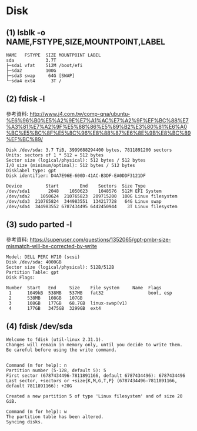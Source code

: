 # Disk
## (1) lsblk -o NAME,FSTYPE,SIZE,MOUNTPOINT,LABEL

```shell
NAME   FSTYPE  SIZE MOUNTPOINT LABEL
sda            3.7T
├─sda1 vfat    512M /boot/efi
├─sda2         100G
├─sda3 swap     64G [SWAP]
└─sda4 ext4      3T /
```

## (2) fdisk -l
參考資料: http://www.j4.com.tw/comp-qna/ubuntu-%E6%96%B0%E5%A2%9E%E7%A1%AC%E7%A2%9F%EF%BC%88%E7%A3%81%E7%A2%9F%E5%88%86%E5%89%B2%E3%80%81%E6%A0%BC%E5%BC%8F%E5%8C%96%E8%88%87%E6%8E%9B%E8%BC%89%EF%BC%89/

```shell
Disk /dev/sda: 3.7 TiB, 3999688294400 bytes, 7811891200 sectors
Units: sectors of 1 * 512 = 512 bytes
Sector size (logical/physical): 512 bytes / 512 bytes
I/O size (minimum/optimal): 512 bytes / 512 bytes
Disklabel type: gpt
Disk identifier: D4A7E96E-600D-41AC-B3DF-EA0DDF3121DF

Device         Start        End    Sectors  Size Type
/dev/sda1       2048    1050623    1048576  512M EFI System
/dev/sda2    1050624  210765823  209715200  100G Linux filesystem
/dev/sda3  210765824  344983551  134217728   64G Linux swap
/dev/sda4  344983552 6787434495 6442450944    3T Linux filesystem
```

## (3)	sudo parted -l
參考資料: https://superuser.com/questions/1352065/gpt-pmbr-size-mismatch-will-be-corrected-by-write

```shell
Model: DELL PERC H710 (scsi)
Disk /dev/sda: 4000GB
Sector size (logical/physical): 512B/512B
Partition Table: gpt
Disk Flags:

Number  Start   End     Size    File system     Name  Flags
 1      1049kB  538MB   537MB   fat32                 boot, esp
 2      538MB   108GB   107GB
 3      108GB   177GB   68.7GB  linux-swap(v1)
 4      177GB   3475GB  3299GB  ext4
```

## (4) fdisk /dev/sda
```shell
Welcome to fdisk (util-linux 2.31.1).
Changes will remain in memory only, until you decide to write them.
Be careful before using the write command.


Command (m for help): n
Partition number (5-128, default 5): 5
First sector (6787434496-7811891166, default 6787434496): 6787434496
Last sector, +sectors or +size{K,M,G,T,P} (6787434496-7811891166, default 7811891166): +20G

Created a new partition 5 of type 'Linux filesystem' and of size 20 GiB.

Command (m for help): w
The partition table has been altered.
Syncing disks.
```
